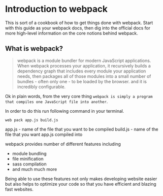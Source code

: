 # Introduction to webpack

This is sort of a cookbook of how to get things done with webpack. Start with this guide as your webpack docs, then dig into the official docs for more high-level information on the core notions behind webpack.

## What is webpack?

> webpack is a module bundler for modern JavaScript applications. When webpack processes your application, it recursively builds a dependency graph that includes every module your application needs, then packages all of those modules into a small number of bundles - often only one - to be loaded by the browser. and it is incredibly configurable.

Ok in plain words, from the very core thing `webpack is simply a program that compiles one JavaScript file into another`.

In order to do this run following command in your terminal.
```
web pack app.js build.js
```
app.js - name of the file that you want to be compiled
build.js - name of the file that you want app.js compiled into


webpack provides number of different features including 
* module bundling
* file minification
* sass compilation 
* and much much more 

Being able to use these features not only makes developing website easier but also helps to optimize your code so that you have efficient and blazing fast websites. 


